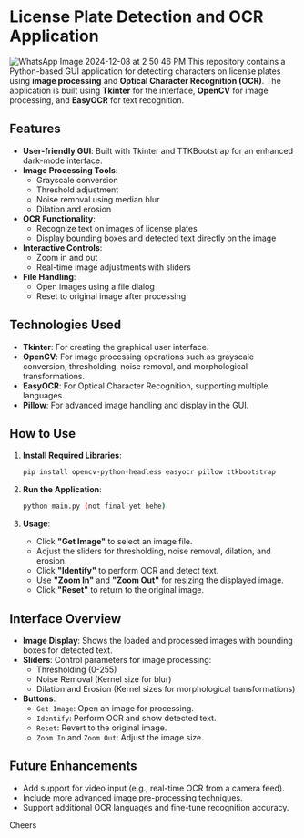 # License Plate Detection and OCR Application
![WhatsApp Image 2024-12-08 at 2 50 46 PM](https://github.com/user-attachments/assets/c30a0f7c-346f-4b65-970f-461dddeb6bdf)
This repository contains a Python-based GUI application for detecting characters on license plates using **image processing** and **Optical Character Recognition (OCR)**. The application is built using **Tkinter** for the interface, **OpenCV** for image processing, and **EasyOCR** for text recognition.

## Features
- **User-friendly GUI**: Built with Tkinter and TTKBootstrap for an enhanced dark-mode interface.
- **Image Processing Tools**:
  - Grayscale conversion
  - Threshold adjustment
  - Noise removal using median blur
  - Dilation and erosion
- **OCR Functionality**:
  - Recognize text on images of license plates
  - Display bounding boxes and detected text directly on the image
- **Interactive Controls**:
  - Zoom in and out
  - Real-time image adjustments with sliders
- **File Handling**:
  - Open images using a file dialog
  - Reset to original image after processing

## Technologies Used
- **Tkinter**: For creating the graphical user interface.
- **OpenCV**: For image processing operations such as grayscale conversion, thresholding, noise removal, and morphological transformations.
- **EasyOCR**: For Optical Character Recognition, supporting multiple languages.
- **Pillow**: For advanced image handling and display in the GUI.

## How to Use
1. **Install Required Libraries**:
   ```bash
   pip install opencv-python-headless easyocr pillow ttkbootstrap
   ```

2. **Run the Application**:
   ```bash
   python main.py (not final yet hehe)
   ```

3. **Usage**:
   - Click **"Get Image"** to select an image file.
   - Adjust the sliders for thresholding, noise removal, dilation, and erosion.
   - Click **"Identify"** to perform OCR and detect text.
   - Use **"Zoom In"** and **"Zoom Out"** for resizing the displayed image.
   - Click **"Reset"** to return to the original image.

## Interface Overview
- **Image Display**: Shows the loaded and processed images with bounding boxes for detected text.
- **Sliders**: Control parameters for image processing:
  - Thresholding (0-255)
  - Noise Removal (Kernel size for blur)
  - Dilation and Erosion (Kernel sizes for morphological transformations)
- **Buttons**:
  - `Get Image`: Open an image for processing.
  - `Identify`: Perform OCR and show detected text.
  - `Reset`: Revert to the original image.
  - `Zoom In` and `Zoom Out`: Adjust the image size.

## Future Enhancements
- Add support for video input (e.g., real-time OCR from a camera feed).
- Include more advanced image pre-processing techniques.
- Support additional OCR languages and fine-tune recognition accuracy.

Cheers
